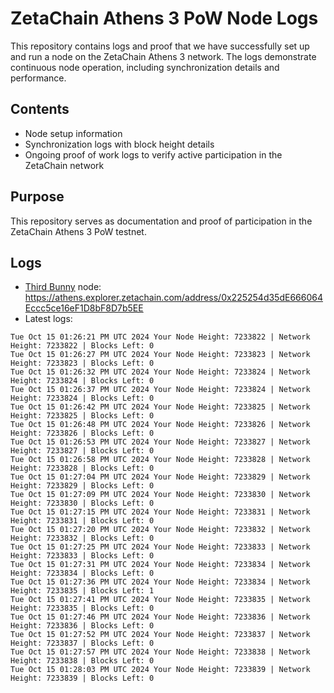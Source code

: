 # ZetaChain Athens 3 PoW Node Logs
This repository contains logs and proof that we have successfully set up and run a node on the ZetaChain Athens 3 network. The logs demonstrate continuous node operation, including synchronization details and performance.

## Contents
- Node setup information
- Synchronization logs with block height details
- Ongoing proof of work logs to verify active participation in the ZetaChain network

## Purpose
This repository serves as documentation and proof of participation in the ZetaChain Athens 3 PoW testnet.

## Logs

- [Third Bunny](https://thirdbunny.xyz/) node: https://athens.explorer.zetachain.com/address/0x225254d35dE666064Eccc5ce16eF1D8bF8D7b5EE
- Latest logs:
```
Tue Oct 15 01:26:21 PM UTC 2024 Your Node Height: 7233822 | Network Height: 7233822 | Blocks Left: 0
Tue Oct 15 01:26:27 PM UTC 2024 Your Node Height: 7233823 | Network Height: 7233823 | Blocks Left: 0
Tue Oct 15 01:26:32 PM UTC 2024 Your Node Height: 7233824 | Network Height: 7233824 | Blocks Left: 0
Tue Oct 15 01:26:37 PM UTC 2024 Your Node Height: 7233824 | Network Height: 7233824 | Blocks Left: 0
Tue Oct 15 01:26:42 PM UTC 2024 Your Node Height: 7233825 | Network Height: 7233825 | Blocks Left: 0
Tue Oct 15 01:26:48 PM UTC 2024 Your Node Height: 7233826 | Network Height: 7233826 | Blocks Left: 0
Tue Oct 15 01:26:53 PM UTC 2024 Your Node Height: 7233827 | Network Height: 7233827 | Blocks Left: 0
Tue Oct 15 01:26:58 PM UTC 2024 Your Node Height: 7233828 | Network Height: 7233828 | Blocks Left: 0
Tue Oct 15 01:27:04 PM UTC 2024 Your Node Height: 7233829 | Network Height: 7233829 | Blocks Left: 0
Tue Oct 15 01:27:09 PM UTC 2024 Your Node Height: 7233830 | Network Height: 7233830 | Blocks Left: 0
Tue Oct 15 01:27:15 PM UTC 2024 Your Node Height: 7233831 | Network Height: 7233831 | Blocks Left: 0
Tue Oct 15 01:27:20 PM UTC 2024 Your Node Height: 7233832 | Network Height: 7233832 | Blocks Left: 0
Tue Oct 15 01:27:25 PM UTC 2024 Your Node Height: 7233833 | Network Height: 7233833 | Blocks Left: 0
Tue Oct 15 01:27:31 PM UTC 2024 Your Node Height: 7233834 | Network Height: 7233834 | Blocks Left: 0
Tue Oct 15 01:27:36 PM UTC 2024 Your Node Height: 7233834 | Network Height: 7233835 | Blocks Left: 1
Tue Oct 15 01:27:41 PM UTC 2024 Your Node Height: 7233835 | Network Height: 7233835 | Blocks Left: 0
Tue Oct 15 01:27:46 PM UTC 2024 Your Node Height: 7233836 | Network Height: 7233836 | Blocks Left: 0
Tue Oct 15 01:27:52 PM UTC 2024 Your Node Height: 7233837 | Network Height: 7233837 | Blocks Left: 0
Tue Oct 15 01:27:57 PM UTC 2024 Your Node Height: 7233838 | Network Height: 7233838 | Blocks Left: 0
Tue Oct 15 01:28:03 PM UTC 2024 Your Node Height: 7233839 | Network Height: 7233839 | Blocks Left: 0
```
